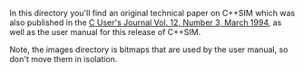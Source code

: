 In this directory you'll find an original technical paper on C++SIM which
was also published in the [C User's Journal Vol. 12, Number 3, March 1994,](https://archive.org/stream/TheCUsersJournal-Vol12No3OCR/TheCUsersJournal-Vol12No3OCR_djvu.txt) as
well as the user manual for this release of C++SIM.

Note, the images directory is bitmaps that are used by the user manual, so don't move them in isolation.
